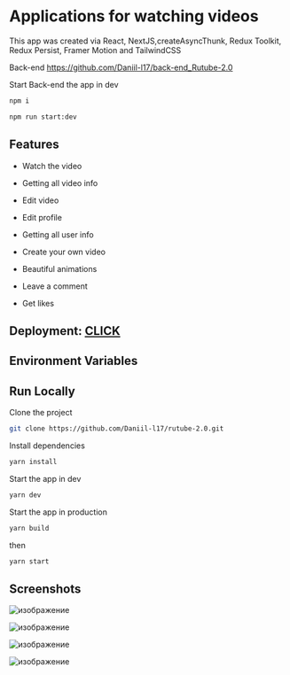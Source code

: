 # Applications for watching videos

This app was created via React, NextJS,createAsyncThunk, Redux Toolkit, Redux Persist, Framer Motion and TailwindCSS

Back-end https://github.com/Daniil-l17/back-end_Rutube-2.0

Start Back-end the app in dev

```bash
npm i 
```

```bash
npm run start:dev 
```

## Features

- Watch the video

- Getting all video info

- Edit video

- Edit profile

- Getting all user info

- Сreate your own video

- Beautiful animations

- Leave a comment

- Get likes

## Deployment: [CLICK](https://rutube-2-0.vercel.app/)

## Environment Variables




## Run Locally

Clone the project

```bash
git clone https://github.com/Daniil-l17/rutube-2.0.git
```

Install dependencies

```bash
yarn install
```

Start the app in dev

```bash
yarn dev
```

Start the app in production

```bash
yarn build
```

then

```bash
yarn start
```

## Screenshots

![изображение](https://github.com/Daniil-l17/rutube-2.0/assets/129774580/35b79b25-9741-4994-8688-86cd09b004fb)

![изображение](https://github.com/Daniil-l17/rutube-2.0/assets/129774580/8f2ed689-db90-4612-bc9d-faba13fc71fe)

![изображение](https://github.com/Daniil-l17/rutube-2.0/assets/129774580/0748d064-8d19-4fe9-8443-c09d8819ec25)


![изображение](https://github.com/Daniil-l17/rutube-2.0/assets/129774580/fdb751c5-f055-40a2-b4c4-4c1eb9e276cc)

